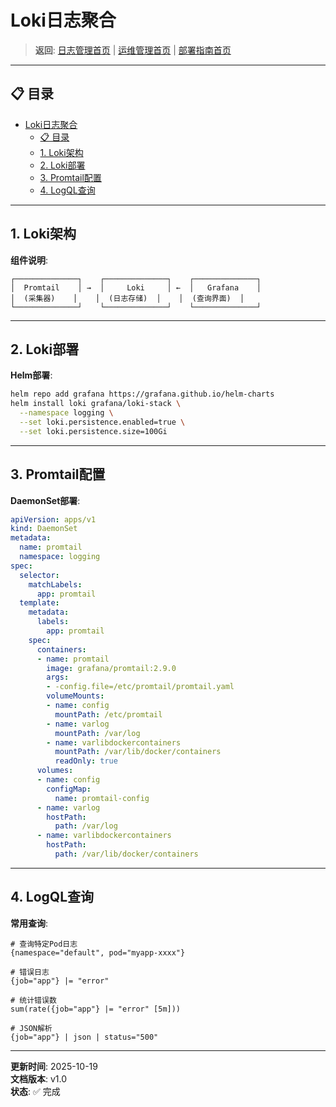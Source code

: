 # Loki日志聚合

> **返回**: [日志管理首页](README.md) | [运维管理首页](../README.md) | [部署指南首页](../../00_索引导航/README.md)

---

## 📋 目录

- [Loki日志聚合](#loki日志聚合)
  - [📋 目录](#-目录)
  - [1. Loki架构](#1-loki架构)
  - [2. Loki部署](#2-loki部署)
  - [3. Promtail配置](#3-promtail配置)
  - [4. LogQL查询](#4-logql查询)

---

## 1. Loki架构

**组件说明**:

```text
┌──────────────┐    ┌──────────────┐    ┌──────────────┐
│  Promtail    │ →  │     Loki     │ ←  │   Grafana    │
│  (采集器)    │    │  (日志存储)  │    │  (查询界面)  │
└──────────────┘    └──────────────┘    └──────────────┘
```

---

## 2. Loki部署

**Helm部署**:

```bash
helm repo add grafana https://grafana.github.io/helm-charts
helm install loki grafana/loki-stack \
  --namespace logging \
  --set loki.persistence.enabled=true \
  --set loki.persistence.size=100Gi
```

---

## 3. Promtail配置

**DaemonSet部署**:

```yaml
apiVersion: apps/v1
kind: DaemonSet
metadata:
  name: promtail
  namespace: logging
spec:
  selector:
    matchLabels:
      app: promtail
  template:
    metadata:
      labels:
        app: promtail
    spec:
      containers:
      - name: promtail
        image: grafana/promtail:2.9.0
        args:
        - -config.file=/etc/promtail/promtail.yaml
        volumeMounts:
        - name: config
          mountPath: /etc/promtail
        - name: varlog
          mountPath: /var/log
        - name: varlibdockercontainers
          mountPath: /var/lib/docker/containers
          readOnly: true
      volumes:
      - name: config
        configMap:
          name: promtail-config
      - name: varlog
        hostPath:
          path: /var/log
      - name: varlibdockercontainers
        hostPath:
          path: /var/lib/docker/containers
```

---

## 4. LogQL查询

**常用查询**:

```logql
# 查询特定Pod日志
{namespace="default", pod="myapp-xxxx"}

# 错误日志
{job="app"} |= "error"

# 统计错误数
sum(rate({job="app"} |= "error" [5m]))

# JSON解析
{job="app"} | json | status="500"
```

---

**更新时间**: 2025-10-19  
**文档版本**: v1.0  
**状态**: ✅ 完成

